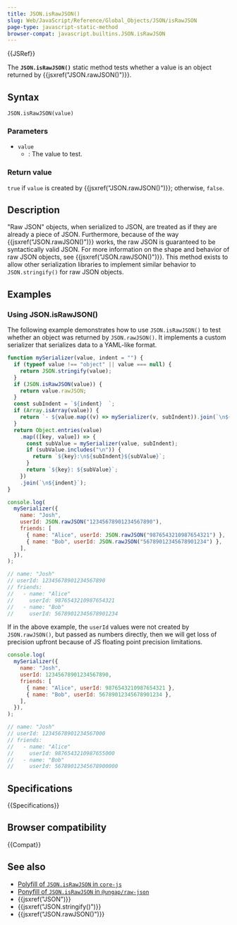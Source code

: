 ```yaml
---
title: JSON.isRawJSON()
slug: Web/JavaScript/Reference/Global_Objects/JSON/isRawJSON
page-type: javascript-static-method
browser-compat: javascript.builtins.JSON.isRawJSON
---
```


{{JSRef}}

The **`JSON.isRawJSON()`** static method tests whether a value is an object returned by {{jsxref("JSON.rawJSON()")}}.

## Syntax

```js-nolint
JSON.isRawJSON(value)
```

### Parameters

- `value`
  - : The value to test.

### Return value

`true` if `value` is created by {{jsxref("JSON.rawJSON()")}}; otherwise, `false`.

## Description

"Raw JSON" objects, when serialized to JSON, are treated as if they are already a piece of JSON. Furthermore, because of the way {{jsxref("JSON.rawJSON()")}} works, the raw JSON is guaranteed to be syntactically valid JSON. For more information on the shape and behavior of raw JSON objects, see {{jsxref("JSON.rawJSON()")}}. This method exists to allow other serialization libraries to implement similar behavior to `JSON.stringify()` for raw JSON objects.

## Examples

### Using JSON.isRawJSON()

The following example demonstrates how to use `JSON.isRawJSON()` to test whether an object was returned by `JSON.rawJSON()`. It implements a custom serializer that serializes data to a YAML-like format.

```js
function mySerializer(value, indent = "") {
  if (typeof value !== "object" || value === null) {
    return JSON.stringify(value);
  }
  if (JSON.isRawJSON(value)) {
    return value.rawJSON;
  }
  const subIndent = `${indent}  `;
  if (Array.isArray(value)) {
    return `- ${value.map((v) => mySerializer(v, subIndent)).join(`\n${indent}- `)}`;
  }
  return Object.entries(value)
    .map(([key, value]) => {
      const subValue = mySerializer(value, subIndent);
      if (subValue.includes("\n")) {
        return `${key}:\n${subIndent}${subValue}`;
      }
      return `${key}: ${subValue}`;
    })
    .join(`\n${indent}`);
}

console.log(
  mySerializer({
    name: "Josh",
    userId: JSON.rawJSON("12345678901234567890"),
    friends: [
      { name: "Alice", userId: JSON.rawJSON("9876543210987654321") },
      { name: "Bob", userId: JSON.rawJSON("56789012345678901234") },
    ],
  }),
);

// name: "Josh"
// userId: 12345678901234567890
// friends:
//   - name: "Alice"
//     userId: 9876543210987654321
//   - name: "Bob"
//     userId: 56789012345678901234
```

If in the above example, the `userId` values were not created by `JSON.rawJSON()`, but passed as numbers directly, then we will get loss of precision upfront because of JS floating point precision limitations.

```js
console.log(
  mySerializer({
    name: "Josh",
    userId: 12345678901234567890,
    friends: [
      { name: "Alice", userId: 9876543210987654321 },
      { name: "Bob", userId: 56789012345678901234 },
    ],
  }),
);

// name: "Josh"
// userId: 12345678901234567000
// friends:
//   - name: "Alice"
//     userId: 9876543210987655000
//   - name: "Bob"
//     userId: 56789012345678900000
```

## Specifications

{{Specifications}}

## Browser compatibility

{{Compat}}

## See also

- [Polyfill of `JSON.isRawJSON` in `core-js`](https://github.com/zloirock/core-js#jsonparse-source-text-access)
- [Ponyfill of `JSON.isRawJSON` in `@ungap/raw-json`](https://github.com/ungap/raw-json)
- {{jsxref("JSON")}}
- {{jsxref("JSON.stringify()")}}
- {{jsxref("JSON.rawJSON()")}}
